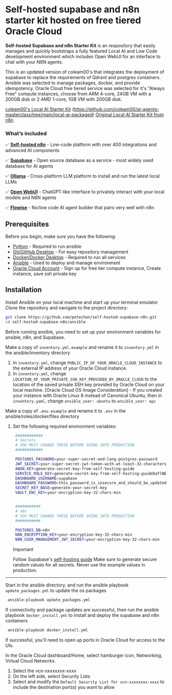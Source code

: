 # Self-hosted supabase and n8n starter kit hosted on free tiered Oracle Cloud

**Self-hosted Supabase and n8n Starter Kit** is an respository that easily manages and
quickly bootstraps a fully featured Local AI and Low Code development
environment which includes Open WebUI for an interface to chat with your N8N agents. 

This is an updated version of coleam00's that integrates the deployment of supabase to replace the requirements of Qdrant and postgres containers.
Ansible was selected to manage packages, docker, and provide idempotency.
Oracle Cloud free tiered service was selected for it's "Always Free" compute instances, choose
from ARM 4-core, 24GB VM with a 200GB disk or 2 AMD 1-core, 1GB VM with 200GB disk.

[coleam00's Local AI Starter Kit](https://github.com/coleam00/local-ai-packaged) (https://github.com/coleam00/ai-agents-masterclass/tree/main/local-ai-packaged)
[Original Local AI Starter Kit from n8n](https://github.com/n8n-io/self-hosted-ai-starter-kit)

### What’s included

✅ [**Self-hosted n8n**](https://n8n.io/) - Low-code platform with over 400
integrations and advanced AI components

✅ [**Supabase**](https://supabase.com/) - Open source database as a service -
most widely used database for AI agents

✅ [**Ollama**](https://ollama.com/) - Cross-platform LLM platform to install
and run the latest local LLMs

✅ [**Open WebUI**](https://openwebui.com/) - ChatGPT-like interface to
privately interact with your local models and N8N agents

✅ [**Flowise**](https://flowiseai.com/) - No/low code AI agent
builder that pairs very well with n8n


## Prerequisites
Before you begin, make sure you have the following:

- [Python](https://www.python.org/downloads/) - Required to run ansible
- [Git/GitHub Desktop](https://desktop.github.com/) - For easy repository management
- [Docker/Docker Desktop](https://www.docker.com/products/docker-desktop/) - Required to run all services
- [Ansible](https://www.ansible.com/) - Used to deploy and manage environment
- [Oracle Cloud Account](https://signup.oraclecloud.com/) - Sign up for free tier compute instance, Create instance, save ssh private key

## Installation

Install Ansible on your local machine and start up your terminal emulator
Clone the repository and navigate to the project directory:
```bash
git clone https://github.com/petechon/self-hosted-supabase-n8n.git
cd self-hosted-supabase-n8n/ansible
```

Before running ansible, you need to set up your environment variables for ansible, n8n, and Supabase.

Make a copy of `inventory.yml.example` and rename it to `inventory.yml` in the ansible/inventory directory
1. In `inventory.yml`, change `PUBLIC_IP_OF_YOUR_ORACLE_CLOUD_INSTANCE` to the external IP address of your Oracle Cloud instance.
2. In `inventory.yml`, change `LOCATION_OF_YOUR_PRIVATE_SSH_KEY_PROVIDED_BY_ORACLE_CLOUD` to the location of the saved private SSH 
    key provided by Oracle Cloud on your local machine.
        [Oracle Cloud OS Image Consideration]
        - If you created your instance with Oracle Linux 8 instead of Canonical Ubuntu, then in `inventory.yaml`,
            change `ansible_user: ubuntu` to `ansible_user: opc`  

Make a copy of `.env.example` and rename it to `.env` in the ansible/roles/docker/files directory
1. Set the following required environment variables:
   ```bash
    ############
    # Secrets
    # YOU MUST CHANGE THESE BEFORE GOING INTO PRODUCTION
    ############

    POSTGRES_PASSWORD=your-super-secret-and-long-postgres-password
    JWT_SECRET=your-super-secret-jwt-token-with-at-least-32-characters-long
    ANON_KEY=generate-secret-key-from-self-hosting-guide
    SERVICE_ROLE_KEY=generate-secret-key-from-self-hosting-guideDaYlNEoUrrEn2Ig7tqibS-PHK5vgusbcbo7X36XVt4Q
    DASHBOARD_USERNAME=supabase
    DASHBOARD_PASSWORD=this_password_is_insecure_and_should_be_updated
    SECRET_KEY_BASE=generate-your-secret-key
    VAULT_ENC_KEY=your-encryption-key-32-chars-min


    ###########
    # n8n
    # YOU MUST CHANGE THESE BEFORE GOING INTO PRODUCTION
    ###########

    POSTGRES_DB=n8n
    N8N_ENCRYPTION_KEY=your-encryption-key-32-chars-min
    N8N_USER_MANAGEMENT_JWT_SECRET=your-encryption-key-32-chars-min
   ```

   > [!IMPORTANT]
   > Follow Supabase's [self-hosting guide](https://supabase.com/docs/guides/self-hosting/docker#securing-your-services)
   > Make sure to generate secure random values for all secrets. Never use the example values in production.

---

Start in the ansible directory, and run the ansible playbook `update_packages.yml` to update the os packages
 ```bash
  ansible-playbook update_packages.yml
 ```

If connectivity and package updates are successful, then run the ansible playbook `docker_install.yml` to install and deploy
    the supabase and n8n containers
 ```bash
  ansible-playbook docker_install.yml
 ```

If successful, you'll need to open up ports in Oracle Cloud for access to the UIs.

In the Oracle Cloud dashboard/Home, select hamburger icon, Networking, Virtual Cloud Networks.
1. Select the vcn-xxxxxxxx-xxxx
2. On the left side, select Security Lists
3. Select and modify the `Default Security List for vcn-xxxxxxxx-xxxx` to include the destination port(s) you want to allow

